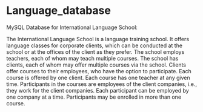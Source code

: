 # Language_database
MySQL Database for International Language School:

The International Language School is a language training school.
It offers language classes for corporate clients, which can be conducted at the school or at the offices of the client as they prefer. The school employs teachers, each of whom may teach multiple courses.
The school has clients, each of whom may offer multiple courses via the school. Clients offer courses to their employees, who have the option to participate.
Each course is offered by one client. Each course has one teacher at any given time.
Participants in the courses are employees of the client companies, i.e., they work for the client companies. Each participant can be employed by one company at a time. Participants may be enrolled in more than one course.
